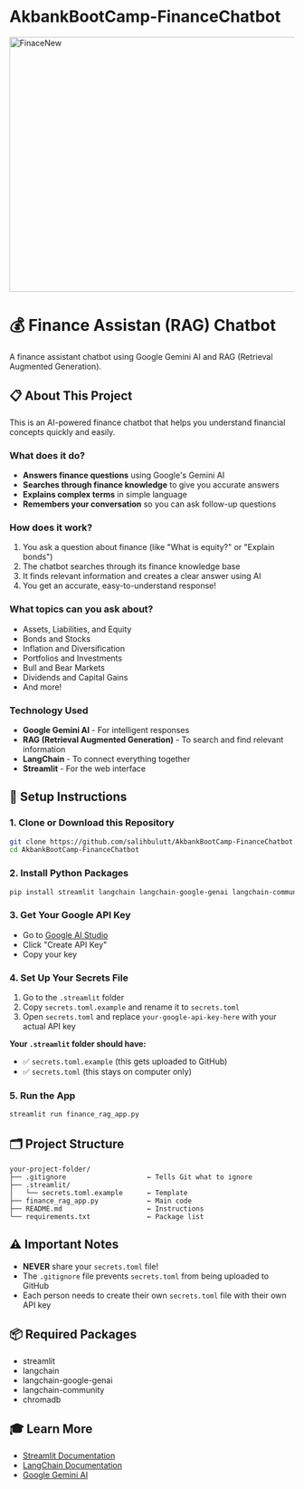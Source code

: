 # AkbankBootCamp-FinanceChatbot


<img width="1344" height="450" alt="FinaceNew" src="https://github.com/user-attachments/assets/ca20fe6a-1f01-4792-9311-0a5222a83ba1" />

# 💰 Finance Assistan (RAG) Chatbot

A finance assistant chatbot using Google Gemini AI and RAG (Retrieval Augmented Generation).

## 📋 About This Project

This is an AI-powered finance chatbot that helps you understand financial concepts quickly and easily.

### What does it do?

- **Answers finance questions** using Google's Gemini AI
- **Searches through finance knowledge** to give you accurate answers
- **Explains complex terms** in simple language
- **Remembers your conversation** so you can ask follow-up questions

### How does it work?

1. You ask a question about finance (like "What is equity?" or "Explain bonds")
2. The chatbot searches through its finance knowledge base
3. It finds relevant information and creates a clear answer using AI
4. You get an accurate, easy-to-understand response!

### What topics can you ask about?

- Assets, Liabilities, and Equity
- Bonds and Stocks
- Inflation and Diversification
- Portfolios and Investments
- Bull and Bear Markets
- Dividends and Capital Gains
- And more!

### Technology Used

- **Google Gemini AI** - For intelligent responses
- **RAG (Retrieval Augmented Generation)** - To search and find relevant information
- **LangChain** - To connect everything together
- **Streamlit** - For the web interface

## 🚀 Setup Instructions

### 1. Clone or Download this Repository
```bash
git clone https://github.com/salihbulutt/AkbankBootCamp-FinanceChatbot.git
cd AkbankBootCamp-FinanceChatbot
```

### 2. Install Python Packages
```bash
pip install streamlit langchain langchain-google-genai langchain-community chromadb
```

### 3. Get Your Google API Key
- Go to [Google AI Studio](https://makersuite.google.com/app/apikey)
- Click "Create API Key"
- Copy your key

### 4. Set Up Your Secrets File
1. Go to the `.streamlit` folder
2. Copy `secrets.toml.example` and rename it to `secrets.toml`
3. Open `secrets.toml` and replace `your-google-api-key-here` with your actual API key

**Your `.streamlit` folder should have:**
- ✅ `secrets.toml.example` (this gets uploaded to GitHub)
- ✅ `secrets.toml` (this stays on computer only)

### 5. Run the App
```bash
streamlit run finance_rag_app.py
```
## 🗂️ Project Structure
```
your-project-folder/
├── .gitignore                    ← Tells Git what to ignore
├── .streamlit/
│   └── secrets.toml.example      ← Template
├── finance_rag_app.py            ← Main code
├── README.md                     ← Instructions
└── requirements.txt              ← Package list
```
## ⚠️ Important Notes
- **NEVER** share your `secrets.toml` file!
- The `.gitignore` file prevents `secrets.toml` from being uploaded to GitHub
- Each person needs to create their own `secrets.toml` file with their own API key

## 📦 Required Packages
- streamlit
- langchain
- langchain-google-genai
- langchain-community
- chromadb

## 🎓 Learn More
- [Streamlit Documentation](https://docs.streamlit.io)
- [LangChain Documentation](https://python.langchain.com)
- [Google Gemini AI](https://ai.google.dev)
```
